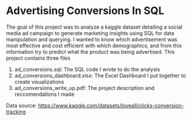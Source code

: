 # Advertising Conversions In SQL 

The goal of this project was to analyze a kaggle dataset detailing a social media ad campaign to
generate marketing insights using SQL for data manipulation and querying. I wanted to know which
advertisement was most effective and cost efficient with which demographics, and from this information
try to predict what the product was being advertised. This project contains three files

1. ad_conversions.sql: The SQL code I wrote to do the analysis
2. ad_conversions_dashboard.xlsx: The Excel Dashboard I put together to create visualizations
3. ad_conversions_write_up.pdf: The project description and reccomendations I made

Data source: https://www.kaggle.com/datasets/loveall/clicks-conversion-tracking